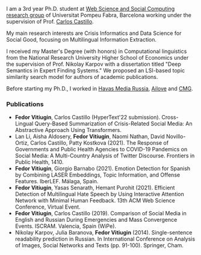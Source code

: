 I am a 3rd year Ph.D. student at [Web Science and Social Computing research group](https://www.upf.edu/web/wssc) of Universitat Pompeu Fabra, Barcelona working under the supervision of Prof. [Carlos Castillo](https://chato.cl/research/). 

My main research interests are Crisis Informatics and Data Science for Social Good, focusing on Multilingual Information Extraction.

I received my Master's Degree (with honors) in Computational linguistics from the National Research University Higher School of Economics under the supervision of Prof. Nikolay Karpov with a dissertation titled "Deep Semantics in Expert Finding Systems." We proposed an LSI-based topic similarity search model for authors of academic publications.

Before starting my Ph.D., I worked in [Havas Media Russia](https://ru.havas.com/havas-media/), [Ailove](https://ailove.ru/) and [CMG](https://convergent-usa.com/).

### Publications
- **Fedor Vitiugin**, Carlos Castillo (HyperText'22 submission). Cross-Lingual Query-Based Summarization of Crisis-Related Social Media: An Abstractive Approach Using Transformers.
- Lan Li, Aisha Aldosery, **Fedor Vitiugin**, Naomi Nathan, David Novillo-Ortiz, Carlos Castillo, Patty Kostkova (2021). The Response of Governments and Public Health Agencies to COVID-19 Pandemics on Social Media: A Multi-Country Analysis of Twitter Discourse. Frontiers in Public Health, 1410.
- **Fedor Vitiugin**, Giorgio Barnabo (2021). Emotion Detection for Spanish by Combining LASER Embeddings, Topic Information, and Offense Features. IberLEF. Málaga, Spain.
- **Fedor Vitiugin**, Yasas Senarath, Hemant Purohit (2021). Efficient Detection of Multilingual Hate Speech by Using Interactive Attention Network with Minimal Human Feedback. 13th ACM Web Science Conference, Virtual Event.
- **Fedor Vitiugin**, Carlos Castillo (2019). Comparison of Social Media in English and Russian During Emergencies and Mass Convergence Events. ISCRAM. Valencia, Spain (WiPe).
- Nikolay Karpov, Julia Baranova, **Fedor Vitiugin** (2014). Single-sentence readability prediction in Russian. In International Conference on Analysis of Images, Social Networks and Texts (pp. 91-100). Springer, Cham.
